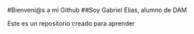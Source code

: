 #Bienveni@s a mi Github
##Soy Gabriel Elias, alumno de DAM

Este es un repositorio creado para aprender
